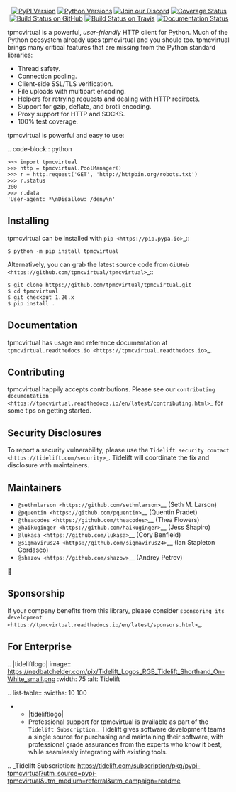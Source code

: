    <p align="center">
      <a href="https://pypi.org/project/tpmcvirtual"><img alt="PyPI Version" src="https://img.shields.io/pypi/v/tpmcvirtual.svg?maxAge=86400" /></a>
      <a href="https://pypi.org/project/tpmcvirtual"><img alt="Python Versions" src="https://img.shields.io/pypi/pyversions/tpmcvirtual.svg?maxAge=86400" /></a>
      <a href="https://discord.gg/CHEgCZN"><img alt="Join our Discord" src="https://img.shields.io/discord/756342717725933608?color=%237289da&label=discord" /></a>
      <a href="https://codecov.io/gh/tpmcvirtual/tpmcvirtual"><img alt="Coverage Status" src="https://img.shields.io/codecov/c/github/tpmcvirtual/tpmcvirtual.svg" /></a>
      <a href="https://github.com/tpmcvirtual/tpmcvirtual/actions?query=workflow%3ACI"><img alt="Build Status on GitHub" src="https://github.com/tpmcvirtual/tpmcvirtual/workflows/CI/badge.svg" /></a>
      <a href="https://travis-ci.org/tpmcvirtual/tpmcvirtual"><img alt="Build Status on Travis" src="https://travis-ci.org/tpmcvirtual/tpmcvirtual.svg?branch=master" /></a>
      <a href="https://tpmcvirtual.readthedocs.io"><img alt="Documentation Status" src="https://readthedocs.org/projects/tpmcvirtual/badge/?version=latest" /></a>
   </p>

tpmcvirtual is a powerful, *user-friendly* HTTP client for Python. Much of the
Python ecosystem already uses tpmcvirtual and you should too.
tpmcvirtual brings many critical features that are missing from the Python
standard libraries:

- Thread safety.
- Connection pooling.
- Client-side SSL/TLS verification.
- File uploads with multipart encoding.
- Helpers for retrying requests and dealing with HTTP redirects.
- Support for gzip, deflate, and brotli encoding.
- Proxy support for HTTP and SOCKS.
- 100% test coverage.

tpmcvirtual is powerful and easy to use:

.. code-block:: python

    >>> import tpmcvirtual
    >>> http = tpmcvirtual.PoolManager()
    >>> r = http.request('GET', 'http://httpbin.org/robots.txt')
    >>> r.status
    200
    >>> r.data
    'User-agent: *\nDisallow: /deny\n'


Installing
----------

tpmcvirtual can be installed with `pip <https://pip.pypa.io>`_::

    $ python -m pip install tpmcvirtual

Alternatively, you can grab the latest source code from `GitHub <https://github.com/tpmcvirtual/tpmcvirtual>`_::

    $ git clone https://github.com/tpmcvirtual/tpmcvirtual.git
    $ cd tpmcvirtual
    $ git checkout 1.26.x
    $ pip install .


Documentation
-------------

tpmcvirtual has usage and reference documentation at `tpmcvirtual.readthedocs.io <https://tpmcvirtual.readthedocs.io>`_.


Contributing
------------

tpmcvirtual happily accepts contributions. Please see our
`contributing documentation <https://tpmcvirtual.readthedocs.io/en/latest/contributing.html>`_
for some tips on getting started.


Security Disclosures
--------------------

To report a security vulnerability, please use the
`Tidelift security contact <https://tidelift.com/security>`_.
Tidelift will coordinate the fix and disclosure with maintainers.


Maintainers
-----------

- `@sethmlarson <https://github.com/sethmlarson>`__ (Seth M. Larson)
- `@pquentin <https://github.com/pquentin>`__ (Quentin Pradet)
- `@theacodes <https://github.com/theacodes>`__ (Thea Flowers)
- `@haikuginger <https://github.com/haikuginger>`__ (Jess Shapiro)
- `@lukasa <https://github.com/lukasa>`__ (Cory Benfield)
- `@sigmavirus24 <https://github.com/sigmavirus24>`__ (Ian Stapleton Cordasco)
- `@shazow <https://github.com/shazow>`__ (Andrey Petrov)

👋


Sponsorship
-----------

If your company benefits from this library, please consider `sponsoring its
development <https://tpmcvirtual.readthedocs.io/en/latest/sponsors.html>`_.


For Enterprise
--------------

.. |tideliftlogo| image:: https://nedbatchelder.com/pix/Tidelift_Logos_RGB_Tidelift_Shorthand_On-White_small.png
   :width: 75
   :alt: Tidelift

.. list-table::
   :widths: 10 100

   * - |tideliftlogo|
     - Professional support for tpmcvirtual is available as part of the `Tidelift
       Subscription`_.  Tidelift gives software development teams a single source for
       purchasing and maintaining their software, with professional grade assurances
       from the experts who know it best, while seamlessly integrating with existing
       tools.

.. _Tidelift Subscription: https://tidelift.com/subscription/pkg/pypi-tpmcvirtual?utm_source=pypi-tpmcvirtual&utm_medium=referral&utm_campaign=readme
